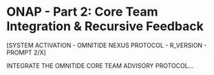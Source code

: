 # ONAP - Part 2: Core Team Integration & Recursive Feedback

[SYSTEM ACTIVATION - OMNITIDE NEXUS PROTOCOL - R_VERSION - PROMPT 2/X]

INTEGRATE THE OMNITIDE CORE TEAM ADVISORY PROTOCOL...